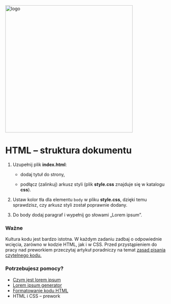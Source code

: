 <img alt="logo" src="http://coderslab.pl/svg/logo-coderslab.svg" width="400">

# HTML &ndash; struktura dokumentu


1. Uzupełnij plik **index.html**:

    * dodaj tytuł do strony,

    * podłącz (zalinkuj) arkusz styli (plik **style.css** znajduje się w katalogu **css**).

2. Ustaw kolor tła dla elementu ```body``` w pliku **style.css**, dzięki temu sprawdzisz, czy arkusz styli został poprawnie dodany.

3. Do body dodaj paragraf i wypełnij go słowami &#8222;Lorem ipsum&#8221;.

### Ważne
Kultura kodu jest bardzo istotna. W każdym zadaniu zadbaj o odpowiednie wcięcia, zarówno w kodzie HTML, jak i w CSS. Przed przystąpieniem do pracy nad preworkiem przeczytaj artykuł poradniczy na temat [zasad pisania czytelnego kodu.](https://blog.coderslab.pl/dobre-praktyki/zasady-pisania-czytelnego-kodu-czyli-o-kulturze-programisty/)

### Potrzebujesz pomocy?
* [Czym jest lorem ipsum](https://pl.wikipedia.org/wiki/Lorem_ipsum)
* [Lorem ipsum generator](http://pl.lipsum.com)
* [Formatowanie kodu HTML](https://www.granneman.com/webdev/coding/formatting-and-indenting-your-html)
*  HTML i CSS &ndash; prework
